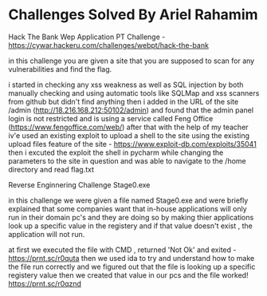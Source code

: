 # Challenges Solved By Ariel Rahamim

Hack The Bank Wep Application PT Challenge - https://cywar.hackeru.com/challenges/webpt/hack-the-bank

in this challenge you are given a site that you are supposed to scan for any vulnerabilities and find the flag.

i started in checking any xss weakness as well as SQL injection by both manually checking and using automatic tools like SQLMap and xss scanners from github but didn't find anything
then i added in the URL of the site /admin (http://18.216.168.212:50102/admin) and found that the admin panel login is not restricted and is using a service called Feng Office (https://www.fengoffice.com/web/) 
after that with the help of my teacher iv'e used an existing exploit to upload a shell to the site using the existing upload files feature of the site - https://www.exploit-db.com/exploits/35041 
then i excuted the exploit the shell in pycharm while changing the parameters to the site in question and was able to navigate to the /home directory and read flag.txt



Reverse Enginnering Challenge Stage0.exe

in this challenge we were given a file named Stage0.exe and were briefly explained that some companies want that in-house applications will only run in their domain pc's and they are doing so by making thier applications look up a specific value in the registery and if that value doesn't exist , the application will not run.


at first we executed the file with CMD , returned 'Not Ok' and exited - https://prnt.sc/r0quta
then we used ida to try and understand how to make the file run correctly
and we figured out that the file is looking up a specific registery value
then we created that value in our pcs and the file worked! https://prnt.sc/r0qznd
